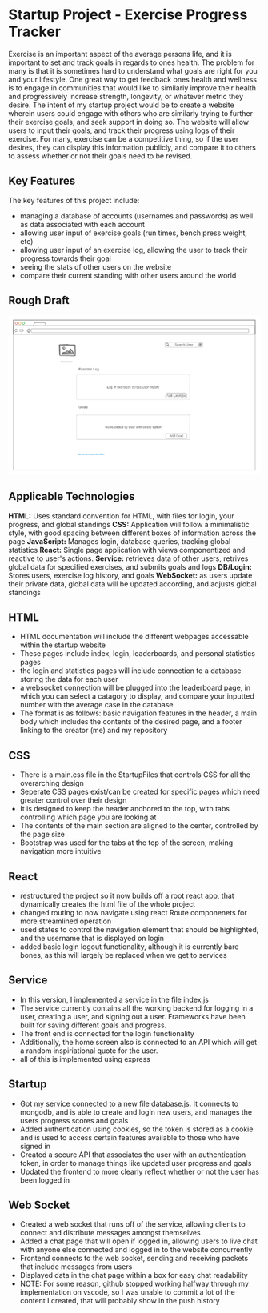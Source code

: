 # Startup Project - Exercise Progress Tracker
Exercise is an important aspect of the average persons life, and it is important to set and track goals in regards to ones health. The problem for many is that it is sometimes hard to understand what goals are right for you and your lifestyle. One great way to get feedback ones health and wellness is to engage in communities that would like to similarly improve their health and progressively increase strength, longevity, or whatever metric they desire.
The intent of my startup project would be to create a website wherein users could engage with others who are similarly trying to further their exercise goals, and seek support in doing so. The website will allow users to input their goals, and track their progress using logs of their exercise. For many, exercise can be a competitive thing, so if the user desires, they can display this information publicly, and compare it to others to assess whether or not their goals need to be revised.
## Key Features
The key features of this project include:
- managing a database of accounts (usernames and passwords) as well as data associated with each account
- allowing user input of exercise goals (run times, bench press weight, etc)
- allowing user input of an exercise log, allowing the user to track their progress towards their goal
- seeing the stats of other users on the website
- compare their current standing with other users around the world
## Rough Draft
<img src="https://raw.githubusercontent.com/Psloan4/startup/main/Project%20rough%20sketch.png" width="600"/>

## Applicable Technologies
**HTML:** Uses standard convention for HTML, with files for login, your progress, and global standings
**CSS:** Application will follow a minimalistic style, with good spacing between different boxes of information across the page
**JavaScript:** Manages login, database queries, tracking global statistics
**React:** Single page application with views componentized and reactive to user's actions.
**Service:** retrieves data of other users, retrives global data for specified exercises, and submits goals and logs
**DB/Login:** Stores users, exercise log history, and goals
**WebSocket:** as users update their private data, global data will be updated according, and adjusts global standings
## HTML
- HTML documentation will include the different webpages accessable within the startup website
- These pages include index, login, leaderboards, and personal statistics pages
- the login and statistics pages will include connection to a database storing the data for each user
- a websocket connection will be plugged into the leaderboard page, in which you can select a catagory to display, and compare your inputted number with the average case in the database
- The format is as follows: basic navigation features in the header, a main body which includes the contents of the desired page, and a footer linking to the creator (me) and my repository
## CSS
- There is a main.css file in the StartupFiles that controls CSS for all the overarching design
- Seperate CSS pages exist/can be created for specific pages which need greater control over their design
- It is designed to keep the header anchored to the top, with tabs controlling which page you are looking at
- The contents of the main section are aligned to the center, controlled by the page size
- Bootstrap was used for the tabs at the top of the screen, making navigation more intuitive
## React
- restructured the project so it now builds off a root react app, that dynamically creates the html file of the whole project
- changed routing to now navigate using react Route componenets for more streamlined operation
- used states to control the navigation element that should be highlighted, and the username that is displayed on login
- added basic login logout functionality, although it is currently bare bones, as this will largely be replaced when we get to services
## Service
- In this version, I implemented a service in the file index.js
- The service currently contains all the working backend for logging in a user, creating a user, and signing out a user. Frameworks have been built for saving different goals and progress.
- The front end is connected for the login functionality
- Additionally, the home screen also is connected to an API which will get a random inspiriational quote for the user.
- all of this is implemented using express
## Startup
- Got my service connected to a new file database.js. It connects to mongodb, and is able to create and login new users, and manages the users progress scores and goals
- Added authentication using cookies, so the token is stored as a cookie and is used to access certain features available to those who have signed in
- Created a secure API that associates the user with an authentication token, in order to manage things like updated user progress and goals
- Updated the frontend to more clearly reflect whether or not the user has been logged in
## Web Socket
- Created a web socket that runs off of the service, allowing clients to connect and distribute messages amongst themselves
- Added a chat page that will open if logged in, allowing users to live chat with anyone else connected and logged in to the website concurrently
- Frontend connects to the web socket, sending and receiving packets that include messages from users
- Displayed data in the chat page within a box for easy chat readability
- NOTE: For some reason, github stopped working halfway through my implementation on vscode, so I was unable to commit a lot of the content I created, that will probably show in the push history
